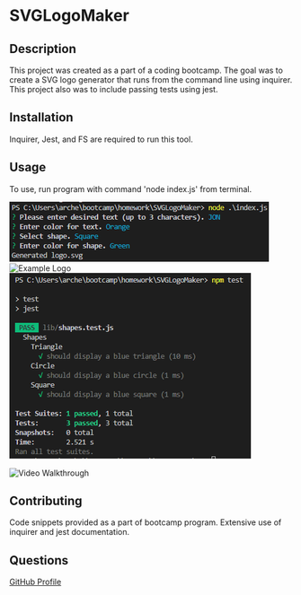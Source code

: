 # SVGLogoMaker

## Description
This project was created as a part of a coding bootcamp. The goal was to create a SVG logo generator that runs from the command line using inquirer. This project also was to include passing tests using jest.

## Installation
Inquirer, Jest, and FS are required to run this tool.

## Usage
To use, run program with command 'node index.js' from terminal.

![Command line display](./assets/commandLineDisplay.png)
![Example Logo](./examples/logo.svg)
![Passing Tests](./assets/passingTests.png)

![Video Walkthrough](https://www.youtube.com/watch?v=VLO1vbPrxro)

## Contributing
Code snippets provided as a part of bootcamp program. Extensive use of inquirer and jest documentation.

## Questions
[GitHub Profile](https://github.com/flying-tadpole)